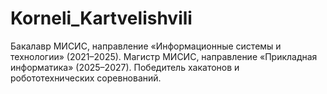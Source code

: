 # Korneli_Kartvelishvili
Бакалавр МИСИС, направление «Информационные системы и технологии» (2021–2025).
Магистр МИСИС, направление «Прикладная информатика» (2025–2027).
Победитель хакатонов и робототехнических соревнований.
